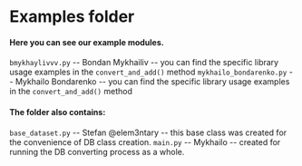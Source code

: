 # Examples folder

#### Here you can see our example modules.

`bmykhaylivvv.py` -- Bondan Mykhailiv -- you can find the specific library usage examples in the `convert_and_add()` method
`mykhailo_bondarenko.py` -- Mykhailo Bondarenko -- you can find the specific library usage examples in the `convert_and_add()` method

#### The folder also contains:

`base_dataset.py` -- Stefan @elem3ntary -- this base class was created for the convenience of DB class creation.
`main.py` -- Mykhailo -- created for running the DB converting process as a whole.
